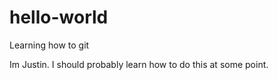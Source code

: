 # hello-world
Learning how to git

Im Justin. I should probably learn how to do this at some point.
